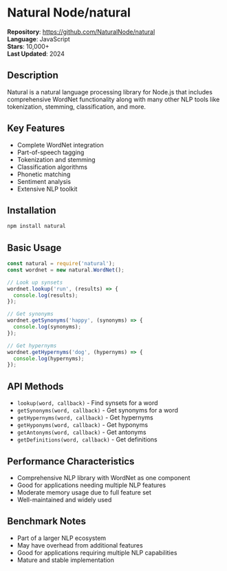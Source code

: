# Natural Node/natural

**Repository**: https://github.com/NaturalNode/natural  
**Language**: JavaScript  
**Stars**: 10,000+  
**Last Updated**: 2024  

## Description
Natural is a natural language processing library for Node.js that includes comprehensive WordNet functionality along with many other NLP tools like tokenization, stemming, classification, and more.

## Key Features
- Complete WordNet integration
- Part-of-speech tagging
- Tokenization and stemming
- Classification algorithms
- Phonetic matching
- Sentiment analysis
- Extensive NLP toolkit

## Installation
```bash
npm install natural
```

## Basic Usage
```javascript
const natural = require('natural');
const wordnet = new natural.WordNet();

// Look up synsets
wordnet.lookup('run', (results) => {
  console.log(results);
});

// Get synonyms
wordnet.getSynonyms('happy', (synonyms) => {
  console.log(synonyms);
});

// Get hypernyms
wordnet.getHypernyms('dog', (hypernyms) => {
  console.log(hypernyms);
});
```

## API Methods
- `lookup(word, callback)` - Find synsets for a word
- `getSynonyms(word, callback)` - Get synonyms for a word
- `getHypernyms(word, callback)` - Get hypernyms
- `getHyponyms(word, callback)` - Get hyponyms
- `getAntonyms(word, callback)` - Get antonyms
- `getDefinitions(word, callback)` - Get definitions

## Performance Characteristics
- Comprehensive NLP library with WordNet as one component
- Good for applications needing multiple NLP features
- Moderate memory usage due to full feature set
- Well-maintained and widely used

## Benchmark Notes
- Part of a larger NLP ecosystem
- May have overhead from additional features
- Good for applications requiring multiple NLP capabilities
- Mature and stable implementation